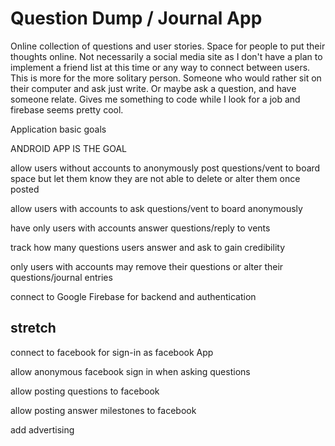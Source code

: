 # Question Dump / Journal App

Online collection of questions and user stories. Space for people to put their thoughts online.
Not necessarily a social media site as I don't have a plan to implement a friend list at this time
or any way to connect between users. This is more for the more solitary person. Someone who would
rather sit on their computer and ask just write. Or maybe ask a question, and have someone relate.
Gives me something to code while I look for a job and firebase seems pretty cool.

Application basic goals

ANDROID APP IS THE GOAL

allow users without accounts to anonymously post questions/vent to board
space but let them know they are not able to delete or alter them once posted

allow users with accounts to ask questions/vent to board anonymously

have only users with accounts answer questions/reply to vents

track how many questions users answer and ask to gain credibility

only users with accounts may remove their questions or alter their questions/journal entries

connect to Google Firebase for backend and authentication

## stretch

connect to facebook for sign-in as facebook App

allow anonymous facebook sign in when asking questions

allow posting questions to facebook

allow posting answer milestones to facebook

add advertising
